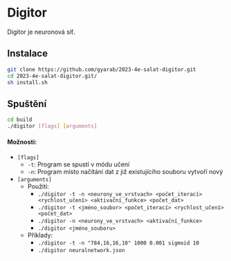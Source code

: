 # Digitor

Digitor je neuronová síť.

## Instalace

```sh
git clone https://github.com/gyarab/2023-4e-salat-digitor.git
cd 2023-4e-salat-digitor.git/
sh install.sh
```

## Spuštění

```sh
cd build
./digitor [flags] [arguments]
```

#### Možnosti:

* `[flags]`
    * `-t`: Program se spustí v módu učení
    * `-n`: Program místo načítání dat z již existujícího souboru vytvoří nový
* `[arguments]`
    * Použití:
        * `./digitor -t -n <neurony_ve_vrstvach> <počet_iterací> <rychlost_učení> <aktivační_funkce> <počet_dat>`
        * `./digitor -t <jméno_soubor> <počet_iterací> <rychlost_učení> <počet_dat>`
        * `./digitor -n <neurony_ve_vrstvach> <aktivační_funkce>`
        * `./digitor <jméno_souboru>`
    * Příklady:
        * `./digitor -t -n "784,16,16,10" 1000 0.001 sigmoid 10`
        * `./digitor neuralnetwork.json`
        
